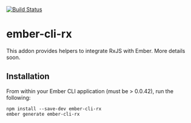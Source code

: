 [![Build Status](https://travis-ci.org/blesh/ember-cli-rx.svg?branch=master)](https://travis-ci.org/blesh/ember-cli-rx)

# ember-cli-rx

This addon provides helpers to integrate RxJS with Ember. More details soon.

## Installation

From within your Ember CLI application (must be > 0.0.42), run the
following:

    npm install --save-dev ember-cli-rx
    ember generate ember-cli-rx
